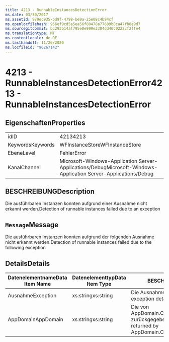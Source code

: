 ```yaml
---
title: 4213 - RunnableInstancesDetectionError
ms.date: 03/30/2017
ms.assetid: 979ec935-bd9f-4798-be9a-25e08c4b94cf
ms.openlocfilehash: 956ef9cd5a5ea56f80478a77689b8ca47fb8e9d7
ms.sourcegitcommit: bc293b14af795e0e999e3304dd40c0222cf2ffe4
ms.translationtype: MT
ms.contentlocale: de-DE
ms.lasthandoff: 11/26/2020
ms.locfileid: "96267142"
---
```

# <a name="4213---runnableinstancesdetectionerror"></a><span data-ttu-id="37d84-102">4213 - RunnableInstancesDetectionError</span><span class="sxs-lookup"><span data-stu-id="37d84-102">4213 - RunnableInstancesDetectionError</span></span>

## <a name="properties"></a><span data-ttu-id="37d84-103">Eigenschaften</span><span class="sxs-lookup"><span data-stu-id="37d84-103">Properties</span></span>  
  
|||  
|-|-|  
|<span data-ttu-id="37d84-104">id</span><span class="sxs-lookup"><span data-stu-id="37d84-104">ID</span></span>|<span data-ttu-id="37d84-105">4213</span><span class="sxs-lookup"><span data-stu-id="37d84-105">4213</span></span>|  
|<span data-ttu-id="37d84-106">Keywords</span><span class="sxs-lookup"><span data-stu-id="37d84-106">Keywords</span></span>|<span data-ttu-id="37d84-107">WFInstanceStore</span><span class="sxs-lookup"><span data-stu-id="37d84-107">WFInstanceStore</span></span>|  
|<span data-ttu-id="37d84-108">Ebene</span><span class="sxs-lookup"><span data-stu-id="37d84-108">Level</span></span>|<span data-ttu-id="37d84-109">Fehler</span><span class="sxs-lookup"><span data-stu-id="37d84-109">Error</span></span>|  
|<span data-ttu-id="37d84-110">Kanal</span><span class="sxs-lookup"><span data-stu-id="37d84-110">Channel</span></span>|<span data-ttu-id="37d84-111">Microsoft-Windows-Application Server-Applications/Debug</span><span class="sxs-lookup"><span data-stu-id="37d84-111">Microsoft-Windows-Application Server-Applications/Debug</span></span>|  
  
## <a name="description"></a><span data-ttu-id="37d84-112">BESCHREIBUNG</span><span class="sxs-lookup"><span data-stu-id="37d84-112">Description</span></span>  

 <span data-ttu-id="37d84-113">Die ausführbaren Instanzen konnten aufgrund einer Ausnahme nicht erkannt werden.</span><span class="sxs-lookup"><span data-stu-id="37d84-113">Detection of runnable instances failed due to an exception</span></span>  
  
## <a name="message"></a><span data-ttu-id="37d84-114">`Message`</span><span class="sxs-lookup"><span data-stu-id="37d84-114">Message</span></span>  

 <span data-ttu-id="37d84-115">Die ausführbaren Instanzen konnten aufgrund der folgenden Ausnahme nicht erkannt werden.</span><span class="sxs-lookup"><span data-stu-id="37d84-115">Detection of runnable instances failed due to the following exception</span></span>  
  
## <a name="details"></a><span data-ttu-id="37d84-116">Details</span><span class="sxs-lookup"><span data-stu-id="37d84-116">Details</span></span>  
  
|<span data-ttu-id="37d84-117">Datenelementname</span><span class="sxs-lookup"><span data-stu-id="37d84-117">Data Item Name</span></span>|<span data-ttu-id="37d84-118">Datenelementtyp</span><span class="sxs-lookup"><span data-stu-id="37d84-118">Data Item Type</span></span>|<span data-ttu-id="37d84-119">BESCHREIBUNG</span><span class="sxs-lookup"><span data-stu-id="37d84-119">Description</span></span>|  
|--------------------|--------------------|-----------------|  
|<span data-ttu-id="37d84-120">Ausnahme</span><span class="sxs-lookup"><span data-stu-id="37d84-120">Exception</span></span>|<span data-ttu-id="37d84-121">xs:string</span><span class="sxs-lookup"><span data-stu-id="37d84-121">xs:string</span></span>|<span data-ttu-id="37d84-122">Die Ausnahmedetails der Ausnahme.</span><span class="sxs-lookup"><span data-stu-id="37d84-122">The exception details for the exception</span></span>|  
|<span data-ttu-id="37d84-123">AppDomain</span><span class="sxs-lookup"><span data-stu-id="37d84-123">AppDomain</span></span>|<span data-ttu-id="37d84-124">xs:string</span><span class="sxs-lookup"><span data-stu-id="37d84-124">xs:string</span></span>|<span data-ttu-id="37d84-125">Die von AppDomain.CurrentDomain.FriendlyName zurückgegebene Zeichenfolge.</span><span class="sxs-lookup"><span data-stu-id="37d84-125">The string returned by AppDomain.CurrentDomain.FriendlyName.</span></span>|
